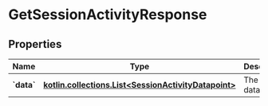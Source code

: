 
# GetSessionActivityResponse

## Properties
| Name | Type | Description | Notes |
| ------------ | ------------- | ------------- | ------------- |
| **&#x60;data&#x60;** | [**kotlin.collections.List&lt;SessionActivityDatapoint&gt;**](SessionActivityDatapoint.md) | The list of data points. |  [readonly] |



